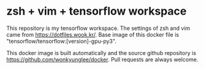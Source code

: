 # zsh + vim + tensorflow workspace

This repository is my tensorflow workspace.
The settings of zsh and vim came from https://dotfiles.wook.kr/.
Base image of this docker file is "tensorflow/tensorflow:[version]-gpu-py3".

This docker image is built automatically and the source github repository is https://github.com/wonkyunglee/docker.
Pull requests are always welcome.
